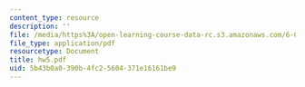 ```yaml
---
content_type: resource
description: ''
file: /media/https%3A/open-learning-course-data-rc.s3.amazonaws.com/6-090-building-programming-experience-a-lead-in-to-6-001-january-iap-2005/5b43b0a0390b4fc25604371e16161be9_hw5.pdf
file_type: application/pdf
resourcetype: Document
title: hw5.pdf
uid: 5b43b0a0-390b-4fc2-5604-371e16161be9
---
```

